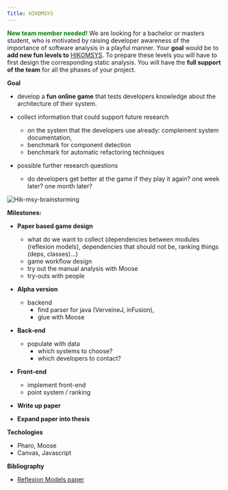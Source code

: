 ```yaml
---
Title: HIKOMSYS
---
```


<span style="color: green;">**New team member needed!**</span> We are looking for a bachelor or masters student, who is motivated by raising developer awareness of the importance of software analysis in a playful manner. Your **goal** would be to **add new fun levels to** [HIKOMSYS](http://pinocchio.unibe.ch/hikomsys/). To prepare these levels you will have to first design the corresponding static analysis. You will have the **full support of the team** for all the phases of your project. 

**Goal**

-  develop a **fun online game** that tests developers knowledge about the architecture of their system. 
-  collect information that could support future research 
	-  on the system that the developers use already: complement system documentation, 
	-  benchmark for component detection
	-  benchmark for automatic refactoring techniques

-  possible further research questions
	-  do developers get better at the game if they play it again? one week later? one month later?


![Hik-msy-brainstorming](%assets_url%/files/3b/kpagfyaz8zcwtc6flfn4nhp8k6yngl/IMAG0223.jpg)


**Milestones:**

-  **Paper based game design** 
	-  what do we want to collect (dependencies between modules (reflexion models), dependencies that should not be, ranking things (deps, classes)...)
	-  game workflow design
	-  try out the manual analysis with Moose
	-  try-outs with people 




-  **Alpha version**
	-  backend 
		-  find parser for java (VerveineJ, inFusion), 
		-  glue with Moose




-  **Back-end** 
	-  populate with data
		-  which systems to choose? 
		-  which developers to contact?




-  **Front-end** 
	-  implement front-end
	-  point system / ranking



-  **Write up paper**
-  **Expand paper into thesis**





**Techologies**

-  Pharo, Moose
-  Canvas, Javascript


**Bibliography**

-  [Reflexion Models paper](http://scg.unibe.ch/scgbib?query=Murp95a&display=abstract)
